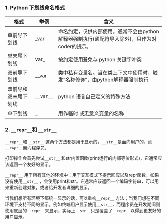 ### 1. Python 下划线命名格式     

| 格式                 | 举例      | 含义                                                         |
| -------------------- | --------- | ------------------------------------------------------------ |
| 单前导下划线         | _var      | 命名约定，仅供内部使用。通常不会由python解释器强制执行(通配符导入除外)，只作为对coder的提示。 |
| 单末尾下划线         | var_      | 按约定使用避免与 python 关键字冲突                           |
| 双前导下划线         | __var     | 类中私有变量名。当在类上下文中使用时，触发“名称修饰”，由python解释器强制执行 |
| 双前导和双末尾下划线 | `__var__` | python 语言自己定义的特殊方法                                |
| 单下划线             | `_`       | 用作临时 或无意义变量的名称                                  |


### 2. `__repr__`和 `__str__`

`__repr__`和 `__str__` 这两个方法都是用于显示的，`__str__`是面向用户的，而`__repr__`面向程序员。

打印操作会首先尝试`__str__` 和str内置函数(print运行的内部等价形式)，它通常应该返回一个友好的显示。

`__repr__` 用于所有其他的环境中：用于交互模式下提示回应以及repr函数，如果没有使用`__str__` ，会使用print和str。它通常应该返回一个编码字符串，可以用来重新创建对象，或者给开发者详细的显示。

当我们想所有环境下都统一显示的话，可以重构`__repr__` 方法；当我们想在不同环境下支持不同的显示，例如终端用户显示使用`__str__`，而程序员在开发期间则使用底层的`__repr__`来显示，实际上`__str__`只是覆盖了`__repr__`以得到更友好的用户显示。

